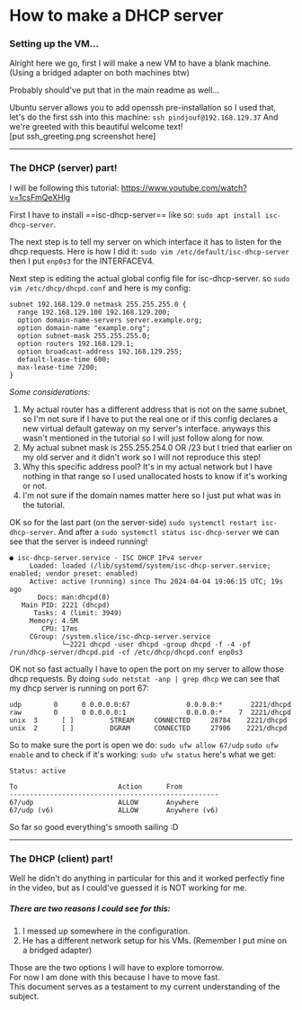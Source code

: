 # How to make a DHCP server

### Setting up the VM...
Alright here we go, first I will make a new VM to have a blank machine.
(Using a bridged adapter on both machines btw)

Probably should've put that in the main readme as well...

Ubuntu server allows you to add openssh pre-installation so I used that, let's do the first ssh into this machine:
`ssh pindjouf@192.168.129.37`
And we're greeted with this beautiful welcome text! \
[put ssh_greeting.png screenshot here]
___
### The DHCP (server) part!
I will be following this tutorial: https://www.youtube.com/watch?v=1csFmQeXHlg

First I have to install ==isc-dhcp-server== like so: `sudo apt install isc-dhcp-server`.

The next step is to tell my server on which interface it has to listen for the dhcp requests. Here is how I did it: `sudo vim /etc/default/isc-dhcp-server` then I put `enp0s3` for the INTERFACEV4.

Next step is editing the actual global config file for isc-dhcp-server.
so `sudo vim /etc/dhcp/dhcpd.conf` and here is my config:
```
subnet 192.168.129.0 netmask 255.255.255.0 {
  range 192.168.129.100 192.168.129.200;
  option domain-name-servers server.example.org;
  option domain-name "example.org";
  option subnet-mask 255.255.255.0;
  option routers 192.168.129.1;
  option broadcast-address 192.168.129.255;
  default-lease-time 600;
  max-lease-time 7200;
}
```
*Some considerations:*
1. My actual router has a different address that is not on the same subnet, so I'm not sure if I have to put the real one or if this config declares a new virtual default gateway on my server's interface. anyways this wasn't mentioned in the tutorial so I will just follow along for now.
2. My actual subnet mask is 255.255.254.0 OR /23 but I tried that earlier on my old server and it didn't work so I will not reproduce this step!
3. Why this specific address pool? It's in my actual network but I have nothing in that range so I used unallocated hosts to know if it's working or not.
4. I'm not sure if the domain names matter here so I just put what was in the tutorial.

OK so for the last part (on the server-side) `sudo systemctl restart isc-dhcp-server`.
And after a `sudo systemctl status isc-dhcp-server` we can see that the server is indeed running!
```
● isc-dhcp-server.service - ISC DHCP IPv4 server
     Loaded: loaded (/lib/systemd/system/isc-dhcp-server.service; enabled; vendor preset: enabled)
     Active: active (running) since Thu 2024-04-04 19:06:15 UTC; 19s ago
       Docs: man:dhcpd(8)
   Main PID: 2221 (dhcpd)
      Tasks: 4 (limit: 3949)
     Memory: 4.5M
        CPU: 17ms
     CGroup: /system.slice/isc-dhcp-server.service
             └─2221 dhcpd -user dhcpd -group dhcpd -f -4 -pf /run/dhcp-server/dhcpd.pid -cf /etc/dhcp/dhcpd.conf enp0s3
```

OK not so fast actually I have to open the port on my server to allow those dhcp requests.
By doing `sudo netstat -anp | grep dhcp` we can see that my dhcp server is running on port 67:
```
udp        0      0 0.0.0.0:67              0.0.0.0:*       2221/dhcpd
raw        0      0 0.0.0.0:1               0.0.0.0:*    7  2221/dhcpd
unix  3      [ ]         STREAM     CONNECTED     28784    2221/dhcpd
unix  2      [ ]         DGRAM      CONNECTED     27906    2221/dhcpd
```

So to make sure the port is open we do:
`sudo ufw allow 67/udp`
`sudo ufw enable`
and to check if it's working:
`sudo ufw status`
here's what we get:
```
Status: active

To                         Action      From
----------------------------------------------------
67/udp                     ALLOW       Anywhere
67/udp (v6)                ALLOW       Anywhere (v6)
```

So far so good everything's smooth sailing :D
___
### The DHCP (client) part!
Well he didn't do anything in particular for this and it worked perfectly fine in the video, but as I could've guessed it is NOT working for me.

##### There are two reasons I could see for this:
1. I messed up somewhere in the configuration.
2. He has a different network setup for his VMs. (Remember I put mine on a bridged adapter)

Those are the two options I will have to explore tomorrow. \
For now I am done with this because I have to move fast. \
This document serves as a testament to my current understanding of the subject.
